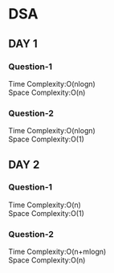 <h1>DSA</h1>
<h2>DAY 1</h2>

<h3>Question-1</h3>
Time Complexity:O(nlogn)
<br>
Space Complexity:O(n)

<h3>Question-2</h3>
Time Complexity:O(nlogn)
<br>
Space Complexity:O(1)

<h2>DAY 2</h2>

<h3>Question-1</h3>
Time Complexity:O(n)
<br>
Space Complexity:O(1)

<h3>Question-2</h3>
Time Complexity:O(n+mlogn)
<br>
Space Complexity:O(n)